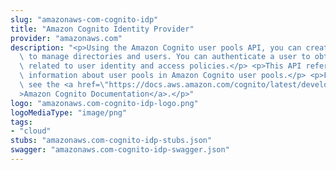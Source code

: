 ```yaml
---
slug: "amazonaws-com-cognito-idp"
title: "Amazon Cognito Identity Provider"
provider: "amazonaws.com"
description: "<p>Using the Amazon Cognito user pools API, you can create a user pool\
  \ to manage directories and users. You can authenticate a user to obtain tokens\
  \ related to user identity and access policies.</p> <p>This API reference provides\
  \ information about user pools in Amazon Cognito user pools.</p> <p>For more information,\
  \ see the <a href=\"https://docs.aws.amazon.com/cognito/latest/developerguide/what-is-amazon-cognito.html\"\
  >Amazon Cognito Documentation</a>.</p>"
logo: "amazonaws.com-cognito-idp-logo.png"
logoMediaType: "image/png"
tags:
- "cloud"
stubs: "amazonaws.com-cognito-idp-stubs.json"
swagger: "amazonaws.com-cognito-idp-swagger.json"
---
```

